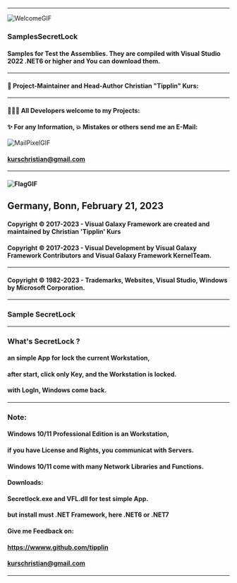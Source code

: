 ----
![WelcomeGIF](https://user-images.githubusercontent.com/40143278/214815143-3ca2c9fb-7080-4534-9ca5-9d5e284afaa7.gif)

### SamplesSecretLock
#### Samples for Test the Assemblies. They are compiled with Visual Studio 2022 .NET6 or higher and You can download them.
----
#### 🧑 Project-Maintainer and Head-Author Christian "Tipplin" Kurs:
----
#### 👨‍👦‍👦 All Developers welcome to my Projects:
#### ✨ For any Information, 💥 Mistakes or others send me an E-Mail:
![MailPixelGIF](https://user-images.githubusercontent.com/40143278/220922489-95805a01-03ac-4964-8f16-b4c06c13bfaf.gif)
#### kurschristian@gmail.com
----
#### ![FlagGIF](https://user-images.githubusercontent.com/40143278/220921337-d85e6bd7-6e97-42bd-b588-52d38c1f7594.gif)
Germany, Bonn, February 21, 2023
----
#### Copyright © 2017-2023 - Visual Galaxy Framework are created and maintained by Christian 'Tipplin' Kurs
#### Copyright © 2017-2023 - Visual Development by Visual Galaxy Framework Contributors and Visual Galaxy Framework KernelTeam.
----
#### Copyright © 1982-2023 - Trademarks, Websites, Visual Studio, Windows by Microsoft Corporation.
----
### Sample SecretLock
----
### What's SecretLock ?
#### an simple App for lock the current Workstation,
#### after start, click only Key, and the Workstation is locked.
#### with LogIn, Windows come back.
----
### Note:
#### Windows 10/11 Professional Edition is an Workstation,
#### if you have License and Rights, you communicat with Servers.
#### Windows 10/11 come with many Network Libraries and Functions.
#### Downloads:
#### Secretlock.exe and VFL.dll for test simple App.
#### but install must .NET Framework, here .NET6 or .NET7
#### Give me Feedback on:
#### https://wwww.github.com/tipplin
#### kurschristian@gmail.com
----
